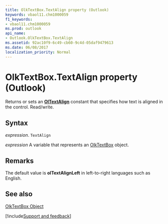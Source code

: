 ```yaml
---
title: OlkTextBox.TextAlign property (Outlook)
keywords: vbaol11.chm1000059
f1_keywords:
- vbaol11.chm1000059
ms.prod: outlook
api_name:
- Outlook.OlkTextBox.TextAlign
ms.assetid: 92ac10f9-6c49-cb60-9c4d-05daf9479613
ms.date: 06/08/2017
localization_priority: Normal
---
```



# OlkTextBox.TextAlign property (Outlook)

Returns or sets an **[OlTextAlign](Outlook.OlTextAlign.md)** constant that specifies how text is aligned in the control. Read/write.


## Syntax

_expression_. `TextAlign`

_expression_ A variable that represents an [OlkTextBox](Outlook.OlkTextBox.md) object.


## Remarks

The default value is **olTextAlignLeft** in left-to-right languages such as English.


## See also


[OlkTextBox Object](Outlook.OlkTextBox.md)

[!include[Support and feedback](~/includes/feedback-boilerplate.md)]